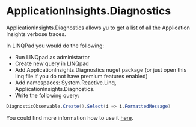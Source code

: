 # ApplicationInsights.Diagnostics

ApplicationInsights.Diagnostics allows yu to get a list of all the Application Insights verbose traces. 

In LINQPad you would do the following:

- Run LINQpad as administartor
- Create new query in LINQpad
- Add ApplicationInsights.Diagnostics nuget package (or just open this linq file if you do not have premium features enabled)
- Add namespaces: System.Reactive.Linq, ApplicationInsights.Diagnostics.
- Write the following query: 
``` csharp
DiagnosticObservable.Create().Select(i => i.FormattedMessage)
```

You could find more information how to use it [here](http://tuatan.github.io/blog/2015/04/16/diagnostic-of-applicationinsights-sdk/).
